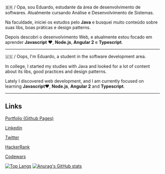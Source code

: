 :brazil: / Opa, sou Eduardo, estudante da área de desenvolvimento de softwares. Atualmente cursando Análise e Desenvolvimento de Sistemas.

Na faculdade, iniciei os estudos pelo **Java** e busquei muito conteúdo sobre suas libs, boas práticas e design patterns.

Depois descobri o desenvolvimento Web, e atualmente estou focado em aprender **Javascript** ♥, **Node.js**, **Angular 2** e **Typescript**.

-------------------------------
:us: / Oops, I'm Eduardo, a student in the software development area.

In college, I started my studies with Java and looked for a lot of content about its libs, good practices and design patterns.

Lately I discovered web development, and I am currently focused on learning **Javascript**♥, **Node.js**, **Angular 2** and **Typescript**.

------------------------------

## Links
[Portfolio (Github Pages)](https://flwedu.github.io/)

[Linkedin](https://www.linkedin.com/in/edu-aquino/)

[Twitter](https://twitter.com/emprestavel)

[HackerRank](https://www.hackerrank.com/edutraquino)

[Codewars](https://www.codewars.com/users/flwedu)

[![Top Langs](https://github-readme-stats.vercel.app/api/top-langs/?username=anuraghazra&layout=compact)](https://github.com/anuraghazra/github-readme-stats)
[![Anurag's GitHub stats](https://github-readme-stats.vercel.app/api?username=flwedu)](https://github.com/anuraghazra/github-readme-stats)

